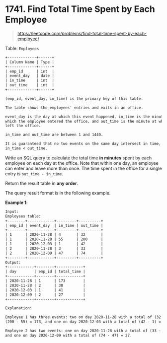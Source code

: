 # 1741. Find Total Time Spent by Each Employee

> <https://leetcode.com/problems/find-total-time-spent-by-each-employee/>

Table: `Employees`

```txt
+-------------+------+
| Column Name | Type |
+-------------+------+
| emp_id      | int  |
| event_day   | date |
| in_time     | int  |
| out_time    | int  |
+-------------+------+

(emp_id, event_day, in_time) is the primary key of this table.

The table shows the employees' entries and exits in an office.

event_day is the day at which this event happened, in_time is the minute at
which the employee entered the office, and out_time is the minute at which they
left the office.

in_time and out_time are between 1 and 1440.

It is guaranteed that no two events on the same day intersect in time, and
in_time < out_time.
```

Write an SQL query to calculate the total time **in minutes** spent by each
employee on each day at the office. Note that within one day, an employee can
enter and leave more than once. The time spent in the office for a single entry
is `out_time - in_time`.

Return the result table in **any order**.

The query result format is in the following example.

**Example 1**:

```txt
Input: 
Employees table:
+--------+------------+---------+----------+
| emp_id | event_day  | in_time | out_time |
+--------+------------+---------+----------+
| 1      | 2020-11-28 | 4       | 32       |
| 1      | 2020-11-28 | 55      | 200      |
| 1      | 2020-12-03 | 1       | 42       |
| 2      | 2020-11-28 | 3       | 33       |
| 2      | 2020-12-09 | 47      | 74       |
+--------+------------+---------+----------+
Output: 
+------------+--------+------------+
| day        | emp_id | total_time |
+------------+--------+------------+
| 2020-11-28 | 1      | 173        |
| 2020-11-28 | 2      | 30         |
| 2020-12-03 | 1      | 41         |
| 2020-12-09 | 2      | 27         |
+------------+--------+------------+

Explanation: 

Employee 1 has three events: two on day 2020-11-28 with a total of (32 - 4) +
(200 - 55) = 173, and one on day 2020-12-03 with a total of (42 - 1) = 41.

Employee 2 has two events: one on day 2020-11-28 with a total of (33 - 3) = 30,
and one on day 2020-12-09 with a total of (74 - 47) = 27.
```
